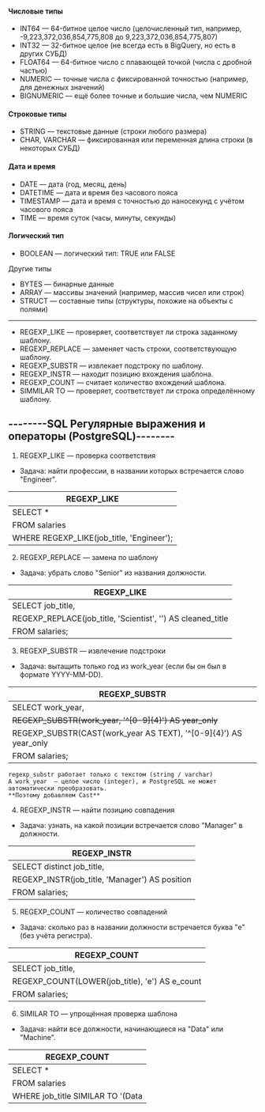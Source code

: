 #### Числовые типы
- INT64 — 64-битное целое число (целочисленный тип, например, -9,223,372,036,854,775,808 до 9,223,372,036,854,775,807)
- INT32 — 32-битное целое (не всегда есть в BigQuery, но есть в других СУБД)
- FLOAT64 — 64-битное число с плавающей точкой (числа с дробной частью)
- NUMERIC — точные числа с фиксированной точностью (например, для денежных значений)
- BIGNUMERIC — ещё более точные и большие числа, чем NUMERIC

#### Строковые типы
- STRING — текстовые данные (строки любого размера)
- CHAR, VARCHAR — фиксированная или переменная длина строки (в некоторых СУБД)

#### Дата и время
- DATE — дата (год, месяц, день)
- DATETIME — дата и время без часового пояса
- TIMESTAMP — дата и время с точностью до наносекунд с учётом часового пояса
- TIME — время суток (часы, минуты, секунды)

#### Логический тип
- BOOLEAN — логический тип: TRUE или FALSE

Другие типы
- BYTES — бинарные данные
- ARRAY — массивы значений (например, массив чисел или строк)
- STRUCT — составные типы (структуры, похожие на объекты с полями)
 ________________________________________________________________________________________________________________________________
- REGEXP_LIKE — проверяет, соответствует ли строка заданному шаблону.
- REGEXP_REPLACE — заменяет часть строки, соответствующую шаблону.
- REGEXP_SUBSTR — извлекает подстроку по шаблону.
- REGEXP_INSTR — находит позицию вхождения шаблона.
- REGEXP_COUNT — считает количество вхождений шаблона.
- SIMMILAR TO  — проверяет, соответствует ли строка определённому шаблону.

##                             --------SQL Регулярные выражения и операторы (PostgreSQL)--------

1. REGEXP_LIKE — проверка соответствия
- Задача: найти профессии, в названии которых встречается слово "Engineer".    
  
| REGEXP_LIKE                                            |
|-------------------------------------------------------|
| SELECT *                                              |
| FROM salaries                                         |
| WHERE REGEXP_LIKE(job_title, 'Engineer');             |


2. REGEXP_REPLACE — замена по шаблону
- Задача: убрать слово "Senior" из названия должности.  

| REGEXP_LIKE                                                  |
|-------------------------------------------------------------|
| SELECT job_title,                                           |
|  REGEXP_REPLACE(job_title, 'Scientist', '') AS cleaned_title|
|  FROM salaries;                                             |

 
3. REGEXP_SUBSTR — извлечение подстроки
- Задача: вытащить только год из work_year (если бы он был в формате YYYY-MM-DD).  

| REGEXP_SUBSTR                                                     |
|------------------------------------------------------------------|
| SELECT work_year,                                                |
| ~~REGEXP_SUBSTR(work_year, '^[0-9]{4}') AS year_only~~           |
| REGEXP_SUBSTR(CAST(work_year AS TEXT), '^[0-9]{4}') AS year_only |
| FROM salaries;                                                   |  

```
regexp_substr работает только с текстом (string / varchar) 
А work_year  — целое число (integer), и PostgreSQL не может автоматически преобразовать.
**Поэтому добавляем Cast**
```  

4. REGEXP_INSTR — найти позицию совпадения    
- Задача: узнать, на какой позиции встречается слово "Manager" в должности.
 
| REGEXP_INSTR                                    |
|------------------------------------------------|
| SELECT distinct job_title,                     |
| REGEXP_INSTR(job_title, 'Manager') AS position |
| FROM salaries;                                 |    

5. REGEXP_COUNT — количество совпадений
- Задача: сколько раз в названии должности встречается буква "e" (без учёта регистра).
  
| REGEXP_COUNT                                   |
|------------------------------------------------|
| SELECT job_title,                              |
| REGEXP_COUNT(LOWER(job_title), 'e') AS e_count |
| FROM salaries;                                 |  

6. SIMILAR TO — упрощённая проверка шаблона
- Задача: найти все должности, начинающиеся на "Data" или "Machine".
  
| REGEXP_COUNT                                   |
|------------------------------------------------|
| SELECT *                                       |
| FROM salaries                                  |
| WHERE job_title SIMILAR TO '(Data|Machine)%';  | 
